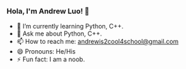 ### Hola, I'm Andrew Luo! 👋

- 🌱 I’m currently learning Python, C++.
- 💬 Ask me about Python, C++.
- 📫 How to reach me: andrewis2cool4school@gmail.com
- 😄 Pronouns: He/His
- ⚡ Fun fact: I am a noob.

